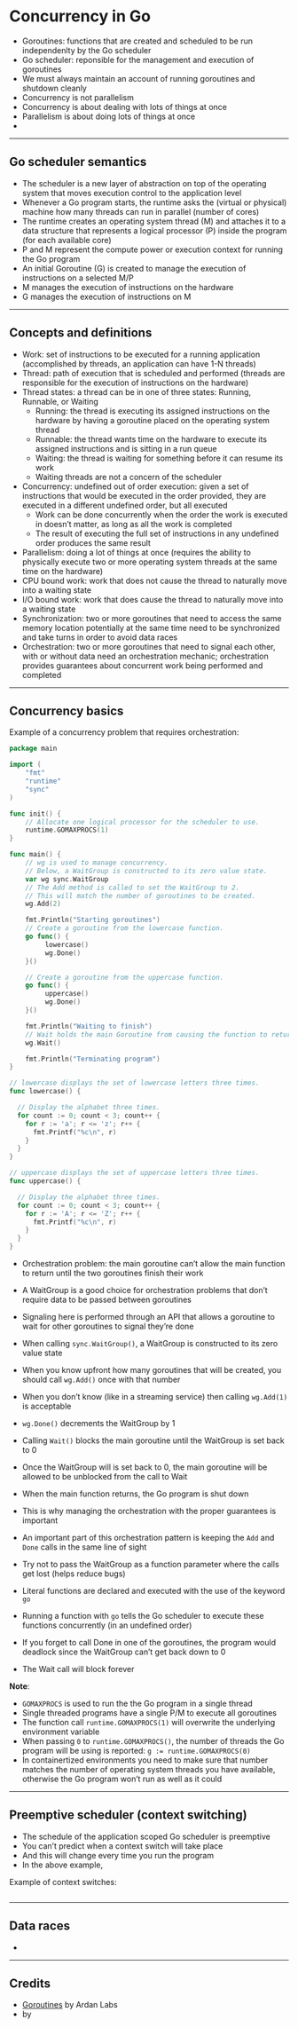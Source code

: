# Concurrency in Go

- Goroutines: functions that are created and scheduled to be run independenlty by the Go scheduler
- Go scheduler: reponsible for the management and execution of goroutines
- We must always maintain an account of running goroutines and shutdown cleanly
- Concurrency is not parallelism
- Concurrency is about dealing with lots of things at once
- Parallelism is about doing lots of things at once
- 

---

## Go scheduler semantics

- The scheduler is a new layer of abstraction on top of the operating system that moves execution control to the application level
- Whenever a Go program starts, the runtime asks the (virtual or physical) machine how many threads can run in parallel (number of cores)
- The runtime creates an operating system thread (M) and attaches it to a data structure that represents a logical processor (P) inside the program (for each available core)
- P and M represent the compute power or execution context for running the Go program
- An initial Goroutine (G) is created to manage the execution of instructions on a selected M/P
- M manages the execution of instructions on the hardware
- G manages the execution of instructions on M

---

## Concepts and definitions

- Work: set of instructions to be executed for a running application (accomplished by threads, an application can have 1-N threads)
- Thread: path of execution that is scheduled and performed (threads are responsible for the execution of instructions on the hardware)
- Thread states: a thread can be in one of three states: Running, Runnable, or Waiting
  - Running: the thread is executing its assigned instructions on the hardware by having a goroutine placed on the operating system thread
  - Runnable: the thread wants time on the hardware to execute its assigned instructions and is sitting in a run queue
  - Waiting: the thread is waiting for something before it can resume its work
  - Waiting threads are not a concern of the scheduler
- Concurrency: undefined out of order execution: given a set of instructions that would be executed in the order provided, they are executed in a different undefined order, but all executed
  - Work can be done concurrently when the order the work is executed in doesn’t matter, as long as all the work is completed
  - The result of executing the full set of instructions in any undefined order produces the same result
- Parallelism: doing a lot of things at once (requires the ability to physically execute two or more operating system threads at the same time on the hardware)
- CPU bound work: work that does not cause the thread to naturally move into a waiting state
- I/O bound work: work that does cause the thread to naturally move into a waiting state
- Synchronization: two or more goroutines that need to access the same memory location potentially at the same time need to be synchronized and take turns in order to avoid data races
- Orchestration: two or more goroutines that need to signal each other, with or without data need an orchestration mechanic; orchestration provides guarantees about concurrent work being performed and completed

---

## Concurrency basics

Example of a concurrency problem that requires orchestration:

```go
package main

import (
    "fmt"
    "runtime"
    "sync"
)

func init() {
    // Allocate one logical processor for the scheduler to use.
    runtime.GOMAXPROCS(1)
}

func main() {
    // wg is used to manage concurrency.
    // Below, a WaitGroup is constructed to its zero value state.
    var wg sync.WaitGroup
    // The Add method is called to set the WaitGroup to 2.
    // This will match the number of goroutines to be created.
    wg.Add(2)

    fmt.Println("Starting goroutines")
    // Create a goroutine from the lowercase function.
    go func() {
         lowercase()
         wg.Done()
    }()

    // Create a goroutine from the uppercase function.
    go func() {
         uppercase()
         wg.Done()
    }()

    fmt.Println("Waiting to finish")
    // Wait holds the main Goroutine from causing the function to return.
    wg.Wait()

    fmt.Println("Terminating program")
}

// lowercase displays the set of lowercase letters three times.
func lowercase() {

  // Display the alphabet three times.
  for count := 0; count < 3; count++ {
    for r := 'a'; r <= 'z'; r++ {
      fmt.Printf("%c\n", r)
    }
  }
}

// uppercase displays the set of uppercase letters three times.
func uppercase() {

  // Display the alphabet three times.
  for count := 0; count < 3; count++ {
    for r := 'A'; r <= 'Z'; r++ {
      fmt.Printf("%c\n", r)
    }
  }
}

```

- Orchestration problem: the main goroutine can’t allow the main function to return until the two goroutines finish their work
- A WaitGroup is a good choice for orchestration problems that don’t require data to be passed between goroutines
- Signaling here is performed through an API that allows a goroutine to wait for other goroutines to signal they’re done
- When calling `sync.WaitGroup()`, a WaitGroup is constructed to its zero value state
- When you know upfront how many goroutines that will be created, you should call `wg.Add()` once with that number
- When you don’t know (like in a streaming service) then calling `wg.Add(1)` is acceptable
- `wg.Done()` decrements the WaitGroup by 1
- Calling `Wait()` blocks the main goroutine until the WaitGroup is set back to 0
- Once the WaitGroup will is set back to 0, the main goroutine will be allowed to be unblocked from the call to Wait
- When the main function returns, the Go program is shut down
- This is why managing the orchestration with the proper guarantees is important
- An important part of this orchestration pattern is keeping the `Add` and `Done` calls in the same line of sight
- Try not to pass the WaitGroup as a function parameter where the calls get lost (helps reduce bugs)

- Literal functions are declared and executed with the use of the keyword `go`
- Running a function with `go` tells the Go scheduler to execute these functions concurrently (in an undefined order)

- If you forget to call Done in one of the goroutines, the program would deadlock since the WaitGroup can’t get back down to 0
- The Wait call will block forever

**Note**:
- `GOMAXPROCS` is used to run the the Go program in a single thread
- Single threaded programs have a single P/M to execute all goroutines
- The function call `runtime.GOMAXPROCS(1)` will overwrite the underlying environment variable
- When passing `0` to `runtime.GOMAXPROCS()`, the number of threads the Go program will be using is reported: `g := runtime.GOMAXPROCS(0)`
- In containertized environments you need to make sure that number matches the number of operating system threads you have available, otherwise the Go program won’t run as well as it could

---

## Preemptive scheduler (context switching)

- The schedule of the application scoped Go scheduler is preemptive
- You can’t predict when a context switch will take place
- And this will change every time you run the program
- In the above example, 

Example of context switches:

```go
```

---

## Data races

- 

---

## Credits

- [Goroutines](https://tour.ardanlabs.com/tour/eng/goroutines/1) by Ardan Labs
- []() by
